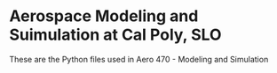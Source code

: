 # Aerospace Modeling and Suimulation at Cal Poly, SLO

These are the Python files used in Aero 470 - Modeling and Simulation
